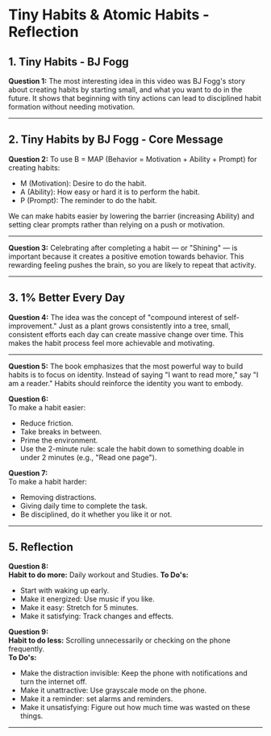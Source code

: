 # Tiny Habits & Atomic Habits - Reflection

## 1. Tiny Habits - BJ Fogg

**Question 1:**
The most interesting idea in this video was BJ Fogg's story about creating habits by starting small, and what you want to do in the future.
It shows that beginning with tiny actions can lead to disciplined habit formation without needing motivation.

---

## 2. Tiny Habits by BJ Fogg - Core Message

**Question 2:**
To use B = MAP (Behavior = Motivation + Ability + Prompt) for creating habits:
- M (Motivation): Desire to do the habit.
- A (Ability): How easy or hard it is to perform the habit.
- P (Prompt): The reminder to do the habit.

We can make habits easier by lowering the barrier (increasing Ability) and setting clear prompts rather than relying on a push or motivation.

---

**Question 3:**
Celebrating after completing a habit — or "Shining" — is important because it creates a positive emotion towards behavior.
This rewarding feeling pushes the brain, so you are likely to repeat that activity.

---

## 3. 1% Better Every Day

**Question 4:** 
The idea was the concept of "compound interest of self-improvement." Just as a plant grows consistently into a tree, small, consistent efforts each day can create massive change over time.
This makes the habit process feel more achievable and motivating.

---

**Question 5:**
The book emphasizes that the most powerful way to build habits is to focus on identity.
Instead of saying "I want to read more," say "I am a reader." Habits should reinforce the identity you want to embody.

**Question 6:**  
To make a habit easier:
- Reduce friction.
- Take breaks in between.
- Prime the environment.
- Use the 2-minute rule: scale the habit down to something doable in under 2 minutes (e.g., "Read one page").

**Question 7:**  
To make a habit harder:
- Removing distractions.
- Giving daily time to complete the task.
- Be disciplined, do it whether you like it or not.

---

## 5. Reflection

**Question 8:**  
**Habit to do more:** Daily workout and Studies.
**To Do's:**
- Start with waking up early.
- Make it energized: Use music if you like.
- Make it easy: Stretch for 5 minutes.
- Make it satisfying: Track changes and effects.

**Question 9:**  
**Habit to do less:** Scrolling unnecessarily or checking on the phone frequently.  
**To Do's:**
- Make the distraction invisible: Keep the phone with notifications and turn the internet off.
- Make it unattractive: Use grayscale mode on the phone.
- Make it a reminder: set alarms and reminders.
- Make it unsatisfying: Figure out how much time was wasted on these things.

---
